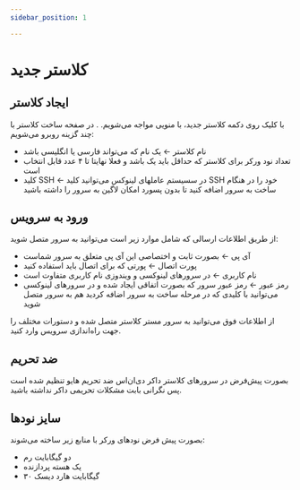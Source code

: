 ```yaml
---
sidebar_position: 1

---
```


# کلاستر جدید


## ایجاد کلاستر

با کلیک روی دکمه کلاستر جدید، با منویی مواجه می‌شویم. .
در صفحه ساخت کلاستر با چند گزینه روبرو می‌شویم:



- نام کلاستر &larr; یک نام که می‌تواند فارسی یا انگلیسی باشد
- تعداد نود ورکر برای کلاستر که حداقل باید یک باشد و فعلا نهایتا تا ۴ عدد قابل انتخاب است
- کلید SSH &larr; در سسیستم عاملهای لینوکس می‌توانید کلید SSH خود را در هنگام ساخت به سرور اضافه کنید تا بدون پسورد امکان لاگین به سرور را داشته باشید


## ورود به سرویس

از طریق اطلاعات ارسالی که شامل موارد زیر است می‌توانید به سرور متصل شوید:

- آی پی &larr; بصورت ثابت و اختصاصی این آی پی متعلق به سرور شماست
- پورت اتصال &larr; پورتی که برای اتصال باید استفاده کنید
- نام کاربری &larr; در سرورهای لینوکسی و ویندوزی نام کاربری متفاوت است
- رمز عبور &larr; رمز عبور سرور که بصورت اتفاقی ایجاد شده و در سرورهای لینوکسی می‌توانید با کلیدی که در مرحله ساخت به سرور اضافه کردید هم به سرور متصل شوید 


از اطلاعات فوق می‌توانید به سرور مستر کلاستر متصل شده و دستورات مختلف را جهت راه‌اندازی سرویس وارد کنید.

## ضد تحریم

بصورت پیش‌فرض در سرورهای کلاستر داکر دی‌ان‌اس ضد تحریم هایو تنظیم شده است پس نگرانی بابت مشکلات تحریمی داکر نداشته باشید.


## سایز نودها

بصورت پیش فرض نودهای ورکر با منابع زیر ساخته می‌شوند:

- دو گیگابایت رم
- یک هسته پردازنده
- ۳۰ گیگابایت هارد دیسک
